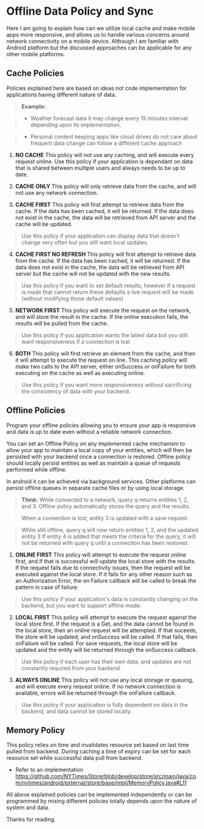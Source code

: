 Offline Data Policy and Sync
===================

Here I am going to explain how can we utilize local cache and make mobile apps more responsive, and allows us to handle various concerns around network connectivity on a mobile device. Although I am familiar with Android platform but the discussed approaches can be applicable for any other mobile platforms.


Cache Policies
-------------
Policies explained here are based on ideas not code implementation for applications having different nature of data.
> **Example:**

> - Weather forecast data it may change every 15 minutes interval depending upon its implementation.

> - Personal content keeping apps like cloud drives do not care about frequent data change can follow a different cache approach

 1. **NO CACHE** 
This policy will not use any caching, and will execute every request online.
Use this policy if your application is dependant on data that is shared between multiple users and always needs to be up to date.

 2. **CACHE ONLY**
 This policy will only retrieve data from the cache, and will not use any network connection.

 3. **CACHE FIRST**
This policy will first attempt to retrieve data from the cache. If the data has been cached, it will be returned. If the data does not exist in the cache, the data will be retrieved from API server and the cache will be updated.
> Use this policy if your application can display data that doesn't change very often but you still want local updates.

 4. **CACHE FIRST NO REFRESH**
This policy will first attempt to retrieve data from the cache. If the data has been cached, it will be returned. If the data does not exist in the cache, the data will be retrieved from API server but the cache will not be updated with the new results.

 > Use this policy if you want to set default results, however if a request is made that cannot return these defaults a live request will be made (without modifying those default values)

 5. **NETWORK FIRST**
This policy will execute the request on the network, and will store the result in the cache. If the online execution fails, the results will be pulled from the cache.
>Use this policy if you application wants the latest data but you still want responsiveness if a connection is lost

 6. **BOTH**
This policy will first retrieve an element from the cache, and then it will attempt to execute the request on line. This caching policy will make two calls to the API server, either onSuccess or onFailure for both executing on the cache as well as executing online.

 >Use this policy if you want more responsiveness without sacrificing the consistency of data with your backend.


Offline Policies
-------------
Program your offline policies allowing you to ensure your app is responsive and data is up to date even without a reliable network connection.

You can set an Offline Policy on any implemented cache mechanism to allow your app to maintain a local copy of your entities, which will then be persisted with your backend once a connection is restored. Offline policy should locally persist entities as well as maintain a queue of requests performed while offline.

In android it can be achieved via background services. Other platforms can persist offline queues in separate cache files or by using local storage.

>**Think:**
While connected to a network, query q returns entities 1, 2, and 3. Offline policy automatically stores the query and the results.

>When a connection is lost, entity 3 is updated with a save request.

>While still offline, query q will now return entities 1, 2, and the updated entity 3
If entity 4 is added that meets the criteria for the query, it will not be returned with query q until a connection has been restored.

 1. **ONLINE FIRST** 
This policy will attempt to execute the request online first, and if that is successful will update the local store with the results. If the request fails due to connectivity issues, then the request will be executed against the local store. If it fails for any other reason such as an Authorization Error, the on Failure callback will be called to break the pattern in case of failure.

 >Use this policy if your application's data is constantly changing on the backend, but you want to support offline mode.

 2. **LOCAL FIRST** This policy will attempt to execute the request against the local store first. If the request is a Get, and the data cannot be found in the local store, then an online request will be attempted. If that suceeds, the store will be updated, and onSuccess will be called. If that fails, then onFailure will be called. For save requests, the local store will be updated and the entity will be returned through the onSuccess callback.

 >Use this policy if each user has their own data, and updates are not constantly required from your backend.

 3. **ALWAYS ONLINE** 
 This policy will not use any local storage or queuing, and will execute every request online. If no network connection is available, errors will be returned through the onFailure callback.

 >Use this policy if your application is fully dependent on data in the backend, and data cannot be stored locally.



Memory Policy
-------------
This policy relies on time and invalidates resource set based on last time pulled from backend. During caching a time of expiry can be set for each resource set while successful data pull from backend.

 - Refer to an implementation 
 https://github.com/NYTimes/Store/blob/develop/store/src/main/java/com/nytimes/android/external/store/base/impl/MemoryPolicy.java#L11


All above explained policies can be implemented independently or can be programmed by mixing different policies totally depends upon the nature of system and data.

Thanks for reading.

